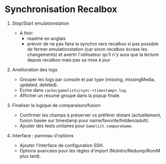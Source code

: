 # Synchronisation Recalbox

1) Stop/Start emulationstation

   - A finir:
     - readme en anglais
     - prévoir de ne pas faire la synchro vers recalbox si pas possible de fermer emulationstation (car sinon recalbox écrase les changements) et avertir l'utilisateur qu'il n'y aura que la lecture depuis recalbox mais pas sa mise à jour

1) Amélioration des logs

   - Grouper les logs par console et par type (missing, missingMedia, updated, deleted).
   - Écrire dans `cache/gamelists/sync-<timestamp>.log`.
   - Afficher un résumé groupé dans la popup finale.

1) Finaliser la logique de comparaison/fusion

   - Confirmer les champs à préserver vs préférer distant (actuellement, fusion basée sur timestamp pour name/favorite/hidden/adult).
   - Ajouter des tests unitaires pour `Gamelist.compareGame`.

1) Interface : panneau d'options

   - Ajouter l'interface de configuration SSH.
   - Options avancées pour les règles d'import (NoIntro/Redump/RomM plus tard).

